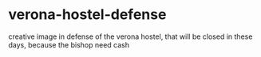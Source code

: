 # verona-hostel-defense
creative image in defense of the verona hostel, that will be closed in these days, because the bishop need cash

